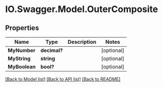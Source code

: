 # IO.Swagger.Model.OuterComposite
## Properties

Name | Type | Description | Notes
------------ | ------------- | ------------- | -------------
**MyNumber** | **decimal?** |  | [optional] 
**MyString** | **string** |  | [optional] 
**MyBoolean** | **bool?** |  | [optional] 

[[Back to Model list]](../README.md#documentation-for-models) [[Back to API list]](../README.md#documentation-for-api-endpoints) [[Back to README]](../README.md)

